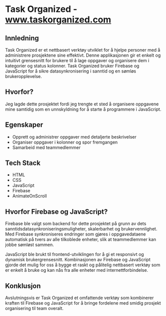 # Task Organized - www.taskorganized.com

## Innledning
Task Organized er et nettbasert verktøy utviklet for å hjelpe personer med å administrere prosjektene sine effektivt. Denne applikasjonen gir et enkelt og intuitivt grensesnitt for brukere til å lage oppgaver og organisere dem i kategorier og status kolonner.
Task Organized bruker Firebase og JavaScript for å sikre datasynkronisering i sanntid og en sømløs brukeropplevelse.

## Hvorfor?
Jeg lagde dette prosjektet fordi jeg trengte et sted å organisere oppgavene mine samtidig som en unnskyldning for å starte å programmere i JavaScript.

## Egenskaper

* Opprett og administrer oppgaver med detaljerte beskrivelser
* Organiser oppgaver i kolonner og spor fremgangen
* Samarbeid med teammedlemmer

## Tech Stack
   * HTML
   * CSS
   * JavaScript
   * Firebase
   * AnimateOnScroll

## Hvorfor Firebase og JavaScript?
Firebase ble valgt som backend for dette prosjektet på grunn av dets sanntidsdatasynkroniseringsmuligheter, skalerbarhet og brukervennlighet. Med Firebase synkroniseres endringer som gjøres i oppgavedataene automatisk på tvers av alle tilkoblede enheter, slik at teammedlemmer kan jobbe sømløst sammen.

JavaScript ble brukt til frontend-utviklingen for å gi et responsivt og dynamisk brukergrensesnitt. Kombinasjonen av Firebase og JavaScript gjorde det mulig for oss å bygge et raskt og pålitelig nettbasert verktøy som er enkelt å bruke og kan nås fra alle enheter med internettforbindelse.

## Konklusjon
Avslutningsvis er Task Organized et omfattende verktøy som kombinerer kraften til Firebase og JavaScript for å bringe fordelene med smidig prosjekt organisering til team overalt.
